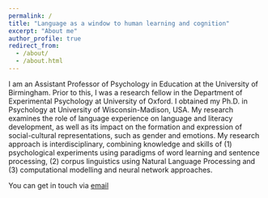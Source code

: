 ```yaml
---
permalink: /
title: "Language as a window to human learning and cognition"
excerpt: "About me"
author_profile: true
redirect_from: 
  - /about/
  - /about.html
---
```


I am an Assistant Professor of Psychology in Education at the University of Birmingham. Prior to this, I was a research fellow in the Department of Experimental Psychology at University of Oxford. I obtained my Ph.D. in Psychology at University of Wisconsin-Madison, USA. My research examines the role of language experience on language and literacy development, as well as its impact on the formation and expression of social-cultural representations, such as gender and emotions. My research approach is interdisciplinary, combining knowledge and skills of (1) psychological experiments using paradigms of word learning and sentence processing, (2) corpus linguistics using Natural Language Processing and (3) computational modelling and neural network approaches. 

You can get in touch via [email](mailto:y.hsiao@bham.ac.uk)
